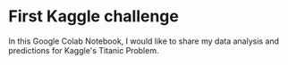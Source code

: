 # First Kaggle challenge
In this Google Colab Notebook, I would like to share my data analysis and predictions for Kaggle's Titanic Problem.
